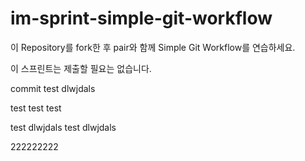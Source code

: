 # im-sprint-simple-git-workflow

이 Repository를 fork한 후 pair와 함께 Simple Git Workflow를 연습하세요.

이 스프린트는 제출할 필요는 없습니다.

commit test dlwjdals

test test test 

test dlwjdals test dlwjdals

222222222
